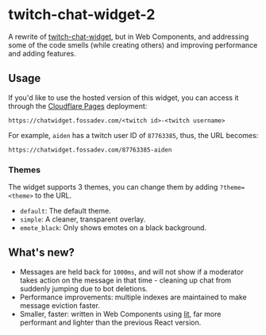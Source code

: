 # twitch-chat-widget-2

A rewrite of [twitch-chat-widget](https://github.com/aidenwallis/twitch-chat-widget), but in Web Components, and addressing some of the code smells (while creating others) and improving performance and adding features.

## Usage

If you'd like to use the hosted version of this widget, you can access it through the [Cloudflare Pages](https://pages.cloudflare.com) deployment:

```
https://chatwidget.fossadev.com/<twitch id>-<twitch username>
```

For example, `aiden` has a twitch user ID of `87763385`, thus, the URL becomes:

```
https://chatwidget.fossadev.com/87763385-aiden
```

### Themes

The widget supports 3 themes, you can change them by adding `?theme=<theme>` to the URL.

* `default`: The default theme.
* `simple`: A cleaner, transparent overlay.
* `emote_black`: Only shows emotes on a black background.


## What's new?

* Messages are held back for `1000ms`, and will not show if a moderator takes action on the message in that time - cleaning up chat from suddenly jumping due to bot deletions.
* Performance improvements: multiple indexes are maintained to make message eviction faster.
* Smaller, faster: written in Web Components using [lit](https://lit.dev), far more performant and lighter than the previous React version.

